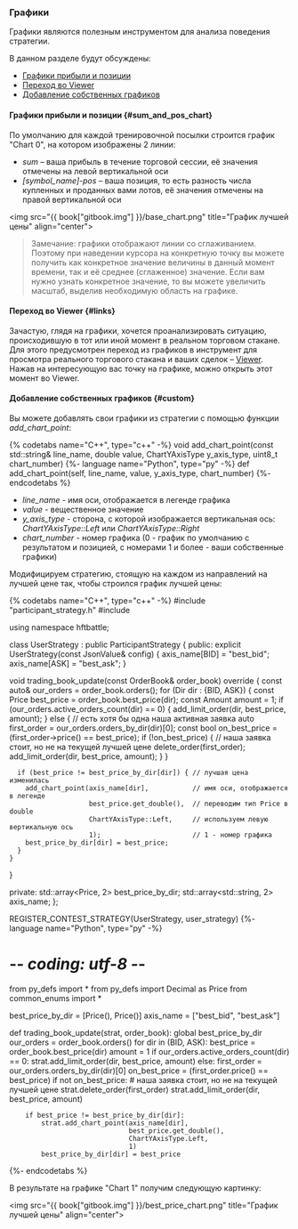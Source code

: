 ### Графики

Графики являются полезным инструментом для анализа поведения стратегии.

В данном разделе будут обсуждены:

- [Графики прибыли и позиции](#sum_and_pos_chart)
- [Переход во Viewer](#links)
- [Добавление собственных графиков](#custom)

#### Графики прибыли и позиции {#sum_and_pos_chart}

<!-- TODO(asalikhov): change Chart 0 to sth. else when changed in web system -->
По умолчанию для каждой тренировочной посылки строится график "Chart 0", на котором изображены 2 линии:

- *sum* – ваша прибыль в течение торговой сессии, её значения отмечены на левой вертикальной оси
- *[symbol_name]-pos* – ваша позиция, то есть разность числа купленных и проданных вами лотов, её значения отмечены на правой вертикальной оси

<img src="{{ book["gitbook.img"] }}/base_chart.png" title="График лучшей цены" align="center">

> Замечание: графики отображают линии со сглаживанием.
Поэтому при наведении курсора на конкретную точку вы можете получить как конкретное значение величины в данный момент времени, так и её среднее (сглаженное) значение.
Если вам нужно узнать конкретное значение, то вы можете увеличить масштаб, выделив необходимую область на графике.

#### Переход во Viewer {#links}

Зачастую, глядя на графики, хочется проанализировать ситуацию, происходившую в тот или иной момент в реальном торговом стакане.
Для этого предусмотрен переход из графиков в инструмент для просмотра реального торгового стакана и ваших сделок – [Viewer](viewer.md).
Нажав на интересующую вас точку на графике, можно открыть этот момент во Viewer.

#### Добавление собственных графиков {#custom}

Вы можете добавлять свои графики из стратегии с помощью функции *add_chart_point*:

{% codetabs name="C++", type="c++" -%}
void add_chart_point(const std::string& line_name,
                     double value,
                     ChartYAxisType y_axis_type,
                     uint8_t chart_number)
{%- language name="Python", type="py" -%}
def add_chart_point(self,
                    line_name,
                    value,
                    y_axis_type,
                    chart_number)
{%- endcodetabs %}

- *line_name* - имя оси, отображается в легенде графика
- *value* - вещественное значение
- *y_axis_type* - сторона, с которой изображается вертикальная ось: *ChartYAxisType::Left* или *ChartYAxisType::Right*
- *chart_number* - номер графика (0 - график по умолчанию с результатом и позицией, с номерами 1 и более - ваши собственные графики)

Модифицируем стратегию, стоящую на каждом из направлений на лучшей цене так, чтобы строился график лучшей цены:

{% codetabs name="C++", type="c++" -%}
#include "participant_strategy.h"
#include <string>

using namespace hftbattle;

class UserStrategy : public ParticipantStrategy {
public:
  explicit UserStrategy(const JsonValue& config) {
    axis_name[BID] = "best_bid";
    axis_name[ASK] = "best_ask";
  }

  void trading_book_update(const OrderBook& order_book) override {
    const auto& our_orders = order_book.orders();
    for (Dir dir : {BID, ASK}) {
      const Price best_price = order_book.best_price(dir);
      const Amount amount = 1;
      if (our_orders.active_orders_count(dir) == 0) {
        add_limit_order(dir, best_price, amount);
      } else {  // есть хотя бы одна наша активная заявка
        auto first_order = our_orders.orders_by_dir(dir)[0];
        const bool on_best_price = (first_order->price() == best_price);
        if (!on_best_price) {  // наша заявка стоит, но не на текущей лучшей цене
          delete_order(first_order);
          add_limit_order(dir, best_price, amount);
        }
      }

      if (best_price != best_price_by_dir[dir]) { // лучшая цена изменилась
        add_chart_point(axis_name[dir],           // имя оси, отображается в легенде
                        best_price.get_double(),  // переводим тип Price в double
                        ChartYAxisType::Left,     // используем левую вертикальную ось
                        1);                       // 1 - номер графика
        best_price_by_dir[dir] = best_price;
      }
    }
  }

private:
  std::array<Price, 2> best_price_by_dir;
  std::array<std::string, 2> axis_name;
};

REGISTER_CONTEST_STRATEGY(UserStrategy, user_strategy)
{%- language name="Python", type="py" -%}
# -*- coding: utf-8 -*-

from py_defs import *
from py_defs import Decimal as Price
from common_enums import *

best_price_by_dir = [Price(), Price()]
axis_name = ["best_bid", "best_ask"]


def trading_book_update(strat, order_book):
    global best_price_by_dir
    our_orders = order_book.orders()
    for dir in (BID, ASK):
        best_price = order_book.best_price(dir)
        amount = 1
        if our_orders.active_orders_count(dir) == 0:
            strat.add_limit_order(dir, best_price, amount)
        else:
            first_order = our_orders.orders_by_dir(dir)[0]
            on_best_price = (first_order.price() == best_price)
            if not on_best_price:  # наша заявка стоит, но не на текущей лучшей цене
                strat.delete_order(first_order)
                strat.add_limit_order(dir, best_price, amount)

        if best_price != best_price_by_dir[dir]:
            strat.add_chart_point(axis_name[dir],
                                  best_price.get_double(),
                                  ChartYAxisType.Left,
                                  1)
            best_price_by_dir[dir] = best_price
{%- endcodetabs %}

<!-- TODO(asalikhov): Rename Decimal to Price -->

В результате на графике "Chart 1" получим следующую картинку:

<img src="{{ book["gitbook.img"] }}/best_price_chart.png" title="График лучшей цены" align="center">
